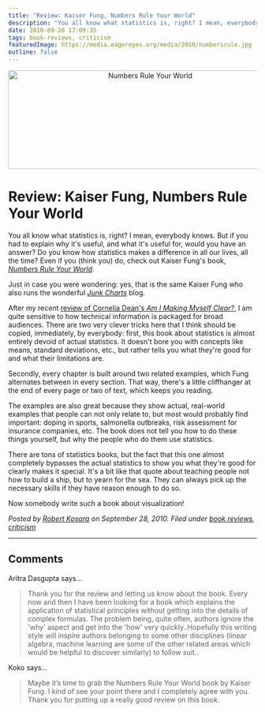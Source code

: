 ```yaml
---
title: "Review: Kaiser Fung, Numbers Rule Your World"
description: "You all know what statistics is, right? I mean, everybody knows. But if you had to explain why it's useful, and what it's useful for, would you have an answer? Do you know how statistics makes a difference in all our lives, all the time? Even if you (think you) do, check out Kaiser Fung's book, Numbers Rule Your World."
date: 2010-09-28 17:09:35
tags: book-reviews, criticism
featuredImage: https://media.eagereyes.org/media/2010/numbersrule.jpg
outline: false
---
```


<p align="center"><img src="https://media.eagereyes.org/media/2010/numbersrule.jpg" alt="Numbers Rule Your World" width="560" height="200" /></p>

# Review: Kaiser Fung, Numbers Rule Your World

You all know what statistics is, right? I mean, everybody knows. But if you had to explain why it's useful, and what it's useful for, would you have an answer? Do you know how statistics makes a difference in all our lives, all the time? Even if you (think you) do, check out Kaiser Fung's book, <em><a href="http://junkcharts.typepad.com/numbersruleyourworld/">Numbers Rule Your World</a></em>.

Just in case you were wondering: yes, that is the same Kaiser Fung who also runs the wonderful <em><a href="http://junkcharts.typepad.com/junk_charts/">Junk Charts</a></em> blog.

After my recent <a href="/criticism/cornelia-dean-am-i-making-myself-clear">review of Cornelia Dean's <em>Am I Making Myself Clear?</em></a>, I am quite sensitive to how technical information is packaged for broad audiences. There are two very clever tricks here that I think should be copied, immediately, by everybody: first, this book about statistics is almost entirely devoid of actual statistics. It doesn't bore you with concepts like means, standard deviations, etc., but rather tells you what they're good for and what their limitations are.

Secondly, every chapter is built around two related examples, which Fung alternates between in every section. That way, there's a little cliffhanger at the end of every page or two of text, which keeps you reading.

The examples are also great because they show actual, real-world examples that people can not only relate to, but most would probably find important: doping in sports, salmonella outbreaks, risk assessment for insurance companies, etc. The book does not tell you how to do these things yourself, but why the people who do them use statistics.

There are tons of statistics books, but the fact that this one almost completely bypasses the actual statistics to show you what they're good for clearly makes it special. It's a bit like that quote about teaching people not how to build a ship, but to yearn for the sea. They can always pick up the necessary skills if they have reason enough to do so.

Now somebody write such a book about visualization!


_Posted by <a href="/about">Robert Kosara</a> on September 28, 2010. Filed under [book reviews](/tag/book-reviews), [criticism](/section/criticism)_


<aside class="comments">

---
## Comments

Aritra Dasgupta says…
>	Thank you for the review and letting us know about the book. Every now and then I have been looking for a book which explains the application of statistical principles without getting into the details of complex formulas. The problem being, quite often, authors ignore the 'why' aspect and get into the 'how' very quickly..Hopefully this writing style will inspire authors belonging to some other disciplines (linear algebra, machine learning are some of the other related areas which would be helpful to discover similarly) to follow suit..

Koko says…
>	Maybe it’s time to grab the Numbers Rule Your World book by Kaiser Fung. I kind of see your point there and I completely agree with you. Thank you for putting up a really good review on this book.

</aside>

